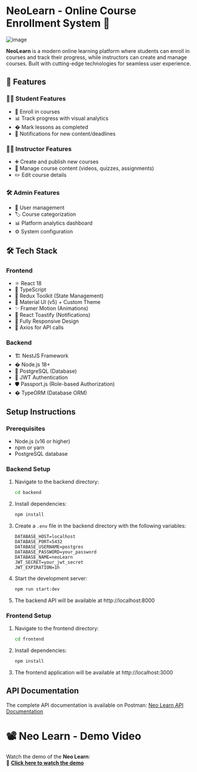 # NeoLearn - Online Course Enrollment System 🚀

![image](https://github.com/user-attachments/assets/f6a030b5-8917-4304-8a06-91e334c61d7e)

**NeoLearn** is a modern online learning platform where students can enroll in courses and track their progress, while instructors can create and manage courses. Built with cutting-edge technologies for seamless user experience.

## 🌟 Features

### 👨‍🎓 Student Features
- 📝 Enroll in courses
- 📊 Track progress with visual analytics
- � Mark lessons as completed
- 🔔 Notifications for new content/deadlines

### 👨‍🏫 Instructor Features
- ➕ Create and publish new courses
- 📑 Manage course content (videos, quizzes, assignments)
- ✏️ Edit course details

### 🛠️ Admin Features
- 👥 User management
- 🏷️ Course categorization
- 📊 Platform analytics dashboard
- ⚙️ System configuration

## 🛠️ Tech Stack

### Frontend
- ⚛️ React 18
- 📜 TypeScript
- 🔄 Redux Toolkit (State Management)
- 🎨 Material UI (v5) + Custom Theme
- ✨ Framer Motion (Animations)
- 📢 React Toastify (Notifications)
- 📱 Fully Responsive Design
- 📡 Axios for API calls

### Backend
- 🏗️ NestJS Framework
- � Node.js 18+
- 🐘 PostgreSQL (Database)
- 🔑 JWT Authentication
- 🛡️ Passport.js (Role-based Authorization)
- � TypeORM (Database ORM)


## Setup Instructions
 
### Prerequisites
- Node.js (v16 or higher)
- npm or yarn
- PostgreSQL database
 
### Backend Setup
 
1. Navigate to the backend directory:
   ```bash
   cd backend
   ```
 
2. Install dependencies:
   ```bash
   npm install
   ```
 
3. Create a `.env` file in the backend directory with the following variables:
   ```
   DATABASE_HOST=localhost
   DATABASE_PORT=5432
   DATABASE_USERNAME=postgres
   DATABASE_PASSWORD=your_password
   DATABASE_NAME=neoLearn
   JWT_SECRET=your_jwt_secret
   JWT_EXPIRATION=1h
   ```
 
4. Start the development server:
   ```bash
   npm run start:dev
   ```
 
5. The backend API will be available at http://localhost:8000
 
 
### Frontend Setup
 
1. Navigate to the frontend directory:
   ```bash
   cd frontend
   ```
 
2. Install dependencies:
   ```bash
   npm install
   ```
 
3. The frontend application will be available at http://localhost:3000
 
 
## API Documentation
 
The complete API documentation is available on Postman:
[Neo Learn API Documentation](https://documenter.postman.com/preview/26606017-fad33221-4132-4b88-bee8-257ff9e42c08?environment=&versionTag=latest&apiName=CURRENT&version=latest&documentationLayout=classic-double-column&documentationTheme=light&logo=https%3A%2F%2Fres.cloudinary.com%2Fpostman%2Fimage%2Fupload%2Ft_team_logo%2Fv1%2Fteam%2Fanonymous_team&logoDark=https%3A%2F%2Fres.cloudinary.com%2Fpostman%2Fimage%2Fupload%2Ft_team_logo%2Fv1%2Fteam%2Fanonymous_team&right-sidebar=303030&top-bar=FFFFFF&highlight=FF6C37&right-sidebar-dark=303030&top-bar-dark=212121&highlight-dark=FF6C37)
 
 
# 📽️ Neo Learn - Demo Video  
 
Watch the demo of the **Neo Learn**:  
🔗 **[Click here to watch the demo](https://drive.google.com/file/d/1JWhGX_7mdwq6PhS3va5LNWlS9uZot83M/view?usp=sharing)**  
